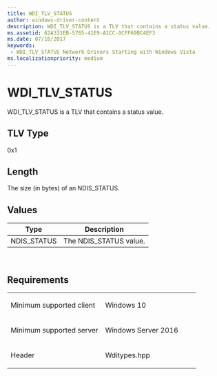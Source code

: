 ```yaml
---
title: WDI_TLV_STATUS
author: windows-driver-content
description: WDI_TLV_STATUS is a TLV that contains a status value.
ms.assetid: 62A331EB-5765-41E9-A1CC-0CFF69BC4EF3
ms.date: 07/18/2017
keywords:
 - WDI_TLV_STATUS Network Drivers Starting with Windows Vista
ms.localizationpriority: medium
---
```


# WDI\_TLV\_STATUS


WDI\_TLV\_STATUS is a TLV that contains a status value.

## TLV Type


0x1

## Length


The size (in bytes) of an NDIS\_STATUS.

## Values


| Type         | Description             |
|--------------|-------------------------|
| NDIS\_STATUS | The NDIS\_STATUS value. |

 

Requirements
------------

<table>
<colgroup>
<col width="50%" />
<col width="50%" />
</colgroup>
<tbody>
<tr class="odd">
<td><p>Minimum supported client</p></td>
<td><p>Windows 10</p></td>
</tr>
<tr class="even">
<td><p>Minimum supported server</p></td>
<td><p>Windows Server 2016</p></td>
</tr>
<tr class="odd">
<td><p>Header</p></td>
<td>Wditypes.hpp</td>
</tr>
</tbody>
</table>

 

 




